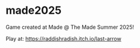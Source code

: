 # made2025

Game created at Made @ The Made Summer 2025!

Play at: https://raddishradish.itch.io/last-arrow
